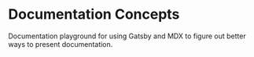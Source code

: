# Documentation Concepts
Documentation playground for using Gatsby and MDX to figure out better ways to present documentation.
